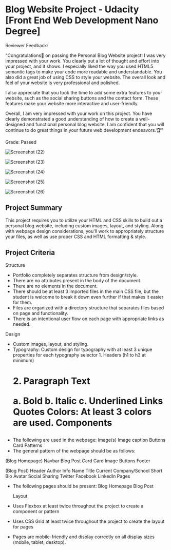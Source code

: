 # Blog Website Project -  Udacity [Front End Web Development Nano Degree]

Reviewer Feedback:

"Congratulations👏 on passing the Personal Blog Website project! I was very impressed with your work. You clearly put a lot of thought and effort into your project, and it shows. I especially liked the way you used HTML5 semantic tags to make your code more readable and understandable. You also did a great job of using CSS to style your website. The overall look and feel of your website is very professional and polished.

I also appreciate that you took the time to add some extra features to your website, such as the social sharing buttons and the contact form. These features make your website more interactive and user-friendly.

Overall, I am very impressed with your work on this project. You have clearly demonstrated a good understanding of how to create a well-designed and functional personal blog website. I am confident that you will continue to do great things in your future web development endeavors.🏆"

Grade: Passed


![Screenshot (22)](https://github.com/Sharley2729/BlogWebsiteProject/assets/133542216/0bd2fc16-cc2d-4870-8b1f-b8d4cf37d2ef)


![Screenshot (23)](https://github.com/Sharley2729/BlogWebsiteProject/assets/133542216/61e81965-298d-440b-ae16-bd23b0888722)


![Screenshot (24)](https://github.com/Sharley2729/BlogWebsiteProject/assets/133542216/99d40d1a-ef7d-48f7-b178-fccdc91410fe)


![Screenshot (25)](https://github.com/Sharley2729/BlogWebsiteProject/assets/133542216/3b6315fc-8091-4478-865b-d71e856b1e2c)


![Screenshot (26)](https://github.com/Sharley2729/BlogWebsiteProject/assets/133542216/8ab180f3-6131-4369-a951-36e14ab87cca)

Project Summary
-

This project requires you to utilize your HTML and CSS skills to build out a personal blog website, including custom images, layout, and styling. Along with webpage design considerations, you'll work to appropriately structure your files, as well as use proper CSS and HTML formatting & style.

Project Criteria
-

Structure
- Portfolio completely separates structure from design/style.
- There are no attributes present in the body of the document.
- There are no elements in the document.
- There should be at least 3 imported files in the main CSS file, but the student is welcome to break it down even further if that makes it easier for them.
- Files are organized with a directory structure that separates files based on page and functionality.
- There is an intentional user flow on each page with appropriate links as needed.

Design
- Custom images, layout, and styling.
- Typography: Custom design for typography with at least 3 unique properties for each typography selector 1. Headers (h1 to h3 at minimum) <h1> 2. Paragraph Text <p> a. Bold b. Italic c. Underlined
  Links <a>
  Quotes
  Colors: At least 3 colors are used.
  Components
- The following are used in the webpage:
  Image(s)
  Image caption
  Buttons
  Card
  Patterns
- The general pattern of the webpage should be as follows:

 (Blog Homepage)
  Navbar
  Blog Post Card
  Card
  Image
  Buttons
  Footer

 (Blog Post)
  Header
  Author Info
  Name
  Title
  Current Company/School
  Short Bio
  Avatar
  Social Sharing
  Twitter
  Facebook
  LinkedIn
  Pages

- The following pages should be present:
  Blog Homepage
  Blog Post

  Layout
- Uses Flexbox at least twice throughout the project to create a component or pattern
- Uses CSS Grid at least twice throughout the project to create the layout for pages
- Pages are mobile-friendly and display correctly on all display sizes (mobile, tablet, desktop).





